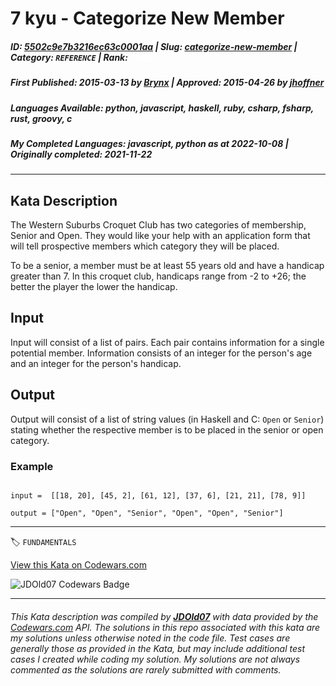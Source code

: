 # 7 kyu - Categorize New Member

##### **ID**: [5502c9e7b3216ec63c0001aa](https://www.codewars.com/kata/5502c9e7b3216ec63c0001aa) | **Slug**: [categorize-new-member](https://www.codewars.com/kata/5502c9e7b3216ec63c0001aa) | **Category**: `REFERENCE` | **Rank**: <span style="color:white">7 kyu</span>

##### **First Published**: 2015-03-13 ***by*** [Brynx](https://www.codewars.com/users/Brynx) | **Approved**: 2015-04-26 ***by*** [jhoffner](https://www.codewars.com/users/jhoffner)

##### **Languages Available**: python, javascript, haskell, ruby, csharp, fsharp, rust, groovy, c

##### **My Completed Languages**: javascript, python ***as at*** 2022-10-08 | **Originally completed**: 2021-11-22

---

## Kata Description


The Western Suburbs Croquet Club has two categories of membership, Senior and Open. They would like your help with an application form that will tell prospective members which category they will be placed.



To be a senior, a member must be at least 55 years old and have a handicap greater than 7. In this croquet club, handicaps range from -2 to +26; the better the player the lower the handicap.

## Input



Input will consist of a list of pairs. Each pair contains information for a single potential member. Information consists of an integer for the person's age and an integer for the person's handicap.



## Output

Output will consist of a list of string values (in Haskell and C: `Open` or `Senior`) stating whether the respective member is to be placed in the senior or open category.



### Example



```

input =  [[18, 20], [45, 2], [61, 12], [37, 6], [21, 21], [78, 9]]

output = ["Open", "Open", "Senior", "Open", "Open", "Senior"]

```



---


🏷 `FUNDAMENTALS`


[View this Kata on Codewars.com](https://www.codewars.com/kata/5502c9e7b3216ec63c0001aa)

![](https://www.codewars.com/users/jdold07/badges/large "JDOld07 Codewars Badge")

---

###### *This Kata description was compiled by [**JDOld07**](https://tpstech.dev) with data provided by the [Codewars.com](https://www.codewars.com) API.  The solutions in this repo associated with this kata are my solutions unless otherwise noted in the code file.  Test cases are generally those as provided in the Kata, but may include additional test cases I created while coding my solution.  My solutions are not always commented as the solutions are rarely submitted with comments.*
